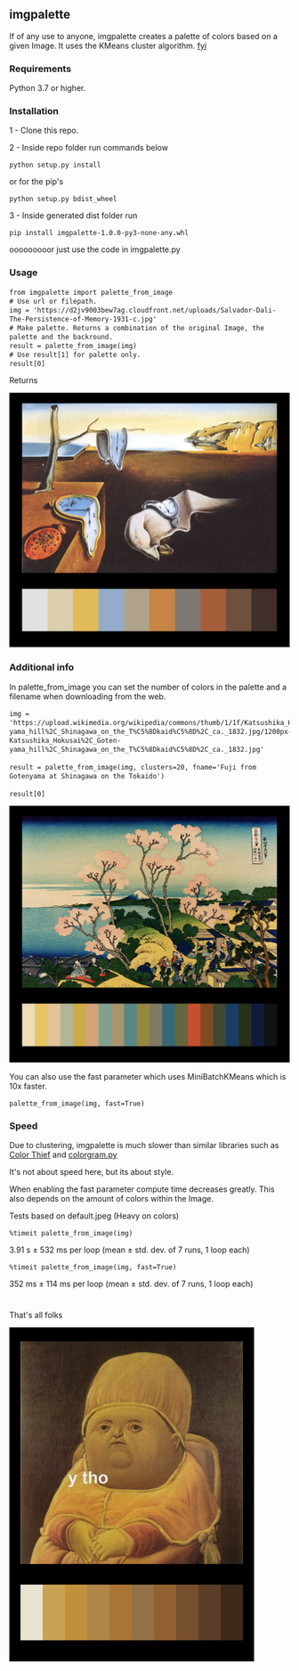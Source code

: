 ## imgpalette

If of any use to anyone, imgpalette creates a palette of colors based on a given Image. 
It uses the KMeans cluster algorithm. [fyi](https://scikit-learn.org/stable/modules/clustering.html#k-means)

### Requirements

Python 3.7 or higher.

### Installation

1 - Clone this repo.

2 - Inside repo folder run commands below

	python setup.py install
	
or for the pip's

	python setup.py bdist_wheel
	
3 - Inside generated dist folder run 

	pip install imgpalette-1.0.0-py3-none-any.whl
	
ooooooooor just use the code in imgpalette.py

### Usage

	from imgpalette import palette_from_image
	# Use url or filepath.
	img = 'https://d2jv9003bew7ag.cloudfront.net/uploads/Salvador-Dali-The-Persistence-of-Memory-1931-c.jpg'  
	# Make palette. Returns a combination of the original Image, the palette and the backround. 
	result = palette_from_image(img)
	# Use result[1] for palette only.
	result[0]

Returns

![Image 1](./pics/dali.png)
	
### Additional info	

In palette_from_image you can set the number of colors in the palette and a filename when downloading from the web.

	img = 'https://upload.wikimedia.org/wikipedia/commons/thumb/1/1f/Katsushika_Hokusai%2C_Goten-yama_hill%2C_Shinagawa_on_the_T%C5%8Dkaid%C5%8D%2C_ca._1832.jpg/1200px-Katsushika_Hokusai%2C_Goten-yama_hill%2C_Shinagawa_on_the_T%C5%8Dkaid%C5%8D%2C_ca._1832.jpg'  

	result = palette_from_image(img, clusters=20, fname='Fuji from Gotenyama at Shinagawa on the Tokaido')

	result[0]

![Image 2](./pics/tokaido.png)

You can also use the fast parameter which uses MiniBatchKMeans which is 10x faster.

	palette_from_image(img, fast=True)
	

### Speed 

Due to clustering, imgpalette is much slower than similar libraries such as [Color Thief](https://github.com/fengsp/color-thief-py) and [colorgram.py](https://github.com/obskyr/colorgram.py)

It's not about speed here, but its about style.

When enabling the fast parameter compute time decreases greatly. This also depends on the amount of colors within the Image.

Tests based on default.jpeg (Heavy on colors)

	%timeit palette_from_image(img)
	
3.91 s ± 532 ms per loop (mean ± std. dev. of 7 runs, 1 loop each)

	%timeit palette_from_image(img, fast=True)
	
352 ms ± 114 ms per loop (mean ± std. dev. of 7 runs, 1 loop each)

#

That's all folks

![Image 3](./pics/ytho.png)